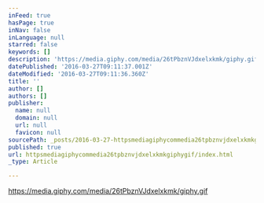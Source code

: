 ```yaml
---
inFeed: true
hasPage: true
inNav: false
inLanguage: null
starred: false
keywords: []
description: 'https://media.giphy.com/media/26tPbznVJdxelxkmk/giphy.gif'
datePublished: '2016-03-27T09:11:37.001Z'
dateModified: '2016-03-27T09:11:36.360Z'
title: ''
author: []
authors: []
publisher:
  name: null
  domain: null
  url: null
  favicon: null
sourcePath: _posts/2016-03-27-httpsmediagiphycommedia26tpbznvjdxelxkmkgiphygif.md
published: true
url: httpsmediagiphycommedia26tpbznvjdxelxkmkgiphygif/index.html
_type: Article

---
```

https://media.giphy.com/media/26tPbznVJdxelxkmk/giphy.gif